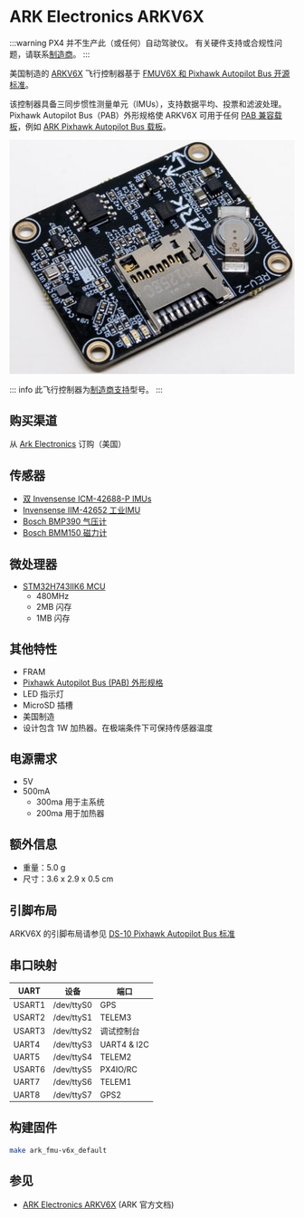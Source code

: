 # ARK Electronics ARKV6X

:::warning
PX4 并不生产此（或任何）自动驾驶仪。
有关硬件支持或合规性问题，请联系[制造商](https://arkelectron.com/contact-us/)。
:::

美国制造的 [ARKV6X](<(https://arkelectron.gitbook.io/ark-documentation/flight-controllers/arkv6x)>) 飞行控制器基于 [FMUV6X 和 Pixhawk Autopilot Bus 开源标准](https://github.com/pixhawk/Pixhawk-Standards)。

该控制器具备三同步惯性测量单元（IMUs），支持数据平均、投票和滤波处理。
Pixhawk Autopilot Bus（PAB）外形规格使 ARKV6X 可用于任何 [PAB 兼容载板](../flight_controller/pixhawk_autopilot_bus.md)，例如 [ARK Pixhawk Autopilot Bus 载板](../flight_controller/ark_pab.md)。

![ARKV6X 主视图](../../assets/flight_controller/arkv6x/ark_v6x_front.jpg)

::: info
此飞行控制器为[制造商支持](../flight_controller/autopilot_manufacturer_supported.md)型号。
:::

## 购买渠道

从 [Ark Electronics](https://arkelectron.com/product/arkv6x/) 订购（美国）

## 传感器

- [双 Invensense ICM-42688-P IMUs](https://invensense.tdk.com/products/motion-tracking/6-axis/icm-42688-p/)
- [Invensense IIM-42652 工业IMU](https://invensense.tdk.com/products/smartindustrial/iim-42652/)
- [Bosch BMP390 气压计](https://www.bosch-sensortec.com/products/environmental-sensors/pressure-sensors/bmp390/)
- [Bosch BMM150 磁力计](https://www.bosch-sensortec.com/products/motion-sensors/magnetometers/bmm150/)

## 微处理器

- [STM32H743IIK6 MCU](https://www.st.com/en/microcontrollers-microprocessors/stm32h743ii.html)
  - 480MHz
  - 2MB 闪存
  - 1MB 闪存

## 其他特性

- FRAM
- [Pixhawk Autopilot Bus (PAB) 外形规格](https://github.com/pixhawk/Pixhawk-Standards/blob/master/DS-010%20Pixhawk%20Autopilot%20Bus%20Standard.pdf)
- LED 指示灯
- MicroSD 插槽
- 美国制造
- 设计包含 1W 加热器。在极端条件下可保持传感器温度

## 电源需求

- 5V
- 500mA
  - 300ma 用于主系统
  - 200ma 用于加热器

## 额外信息

- 重量：5.0 g
- 尺寸：3.6 x 2.9 x 0.5 cm

## 引脚布局

ARKV6X 的引脚布局请参见 [DS-10 Pixhawk Autopilot Bus 标准](https://github.com/pixhawk/Pixhawk-Standards/blob/master/DS-010%20Pixhawk%20Autopilot%20Bus%20Standard.pdf)

## 串口映射

| UART   | 设备       | 端口          |
| ------ | ---------- | ------------- |
| USART1 | /dev/ttyS0 | GPS           |
| USART2 | /dev/ttyS1 | TELEM3        |
| USART3 | /dev/ttyS2 | 调试控制台    |
| UART4  | /dev/ttyS3 | UART4 & I2C   |
| UART5  | /dev/ttyS4 | TELEM2        |
| USART6 | /dev/ttyS5 | PX4IO/RC      |
| UART7  | /dev/ttyS6 | TELEM1        |
| UART8  | /dev/ttyS7 | GPS2          |

## 构建固件

```sh
make ark_fmu-v6x_default
```

## 参见

- [ARK Electronics ARKV6X](https://arkelectron.gitbook.io/ark-documentation/flight-controllers/arkv6x) (ARK 官方文档)